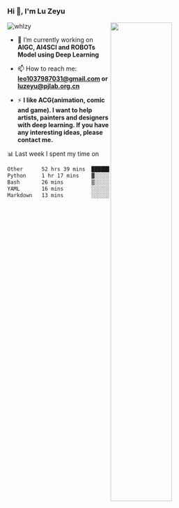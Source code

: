 ### Hi 👋, I'm Lu Zeyu

<img src="https://komarev.com/ghpvc/?username=whlzy&label=Profile%20views&color=0e75b6&style=flat" alt="whlzy" />
<img align="right" width="53%" src="https://github-readme-stats.vercel.app/api?username=whlzy&show_icons=true">

- 🔭 I’m currently working on **AIGC, AI4SCI and ROBOTs Model using Deep Learning**

- 📫 How to reach me: **leo1037987031@gmail.com or luzeyu@pjlab.org.cn**

- ⚡ **I like ACG(animation, comic and game). I want to help artists, painters and designers with deep learning. If you have any interesting ideas, please contact me.**

📊 Last week I spent my time on

<!--START_SECTION:waka-->

```txt
Other      52 hrs 39 mins  ████████████████████████░   95.83 %
Python     1 hr 17 mins    ▓░░░░░░░░░░░░░░░░░░░░░░░░   02.35 %
Bash       26 mins         ▒░░░░░░░░░░░░░░░░░░░░░░░░   00.81 %
YAML       16 mins         ░░░░░░░░░░░░░░░░░░░░░░░░░   00.51 %
Markdown   13 mins         ░░░░░░░░░░░░░░░░░░░░░░░░░   00.41 %
```

<!--END_SECTION:waka-->

